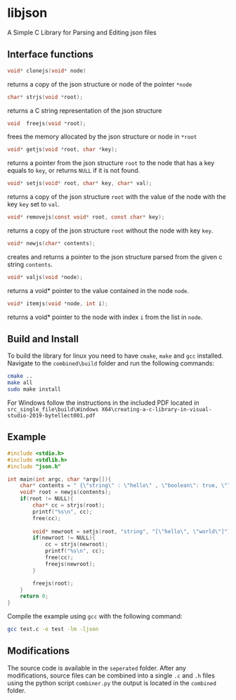 # libjson
A Simple C Library for Parsing and Editing json files

## Interface functions
```c
void* clonejs(void* node)
```
returns a copy of the json structure or node of the pointer `*node`
```c
char* strjs(void *root);
```
returns a C string representation of the json structure
```c
void  freejs(void *root);
```
frees the memory allocated by the json structure or node in `*root`
```c
void* getjs(void *root, char *key);
```
returns a pointer from the json structure `root` to the node that has a key equals to `key`, or returns `NULL` if it is not found.
```c
void* setjs(void* root, char* key, char* val);
```
returns a copy of the json structure `root` with the value of the node with the key `key` set to `val`.
```c
void* removejs(const void* root, const char* key);
```
returns a copy of the json structure `root` without the node with key `key`.
```c
void* newjs(char* contents);
```
creates and returns a pointer to the json structure parsed from the given c string `contents`.
```c
void* valjs(void *node);
```
returns a void* pointer to the value contained in the node `node`.
```c
void* itemjs(void *node, int i);
```
returns a void* pointer to the node with index `i` from the list in `node`.


## Build and Install
To build the library for linux you need to have `cmake`, `make` and `gcc` installed. Navigate to the `combined\build` folder and run the following commands:
```bash
cmake ..
make all
sudo make install
```
For Windows follow the instructions in the included PDF located in `src_single_file\build\Windows X64\creating-a-c-library-in-visual-studio-2019-bytellect001.pdf`

## Example
```c
#include <stdio.h>
#include <stdlib.h>
#include "json.h"

int main(int argc, char *argv[]){
	char* contents = " {\"string\" : \"hello\" , \"boolean\": true, \"list\": [1, 2, 3], \"object\": { \"null\" : null } } ";
	void* root = newjs(contents);
	if(root != NULL){
		char* cc = strjs(root);
		printf("%s\n", cc);
		free(cc);
		
		void* newroot = setjs(root, "string", "[\"hello\", \"world\"]");
		if(newroot != NULL){
			cc = strjs(newroot);
			printf("%s\n", cc);
			free(cc);
			freejs(newroot);
		}

		freejs(root);
	}
	return 0;
}
```
Compile the example using `gcc` with the following command:
```bash
gcc test.c -o test -lm -ljson
```

## Modifications
The source code is available in the `seperated` folder. After any modifications, source files can be combined into a single `.c` and `.h` files   using the python script `combiner.py` the output is located in the `combined` folder.
